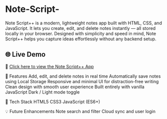 # Note-Script-
Note Script++ is a modern, lightweight notes app built with HTML, CSS, and JavaScript. It lets you create, edit, and delete notes instantly — all stored locally in your browser. Designed with simplicity and speed in mind, Note Script++ helps you capture ideas effortlessly without any backend setup.

## 🌐 Live Demo
🔗 [Click here to view the Note Script++ App](https://prajwalmundekar.github.io/Note-Script-/)

🚀 Features
Add, edit, and delete notes in real time
Automatically save notes using Local Storage
Responsive and minimal UI for distraction-free writing
Clean design with smooth user experience
Built entirely with vanilla JavaScript
Dark / Light mode toggle

🧩 Tech Stack
HTML5
CSS3
JavaScript (ES6+)

💡 Future Enhancements
Note search and filter
Cloud sync and user login
